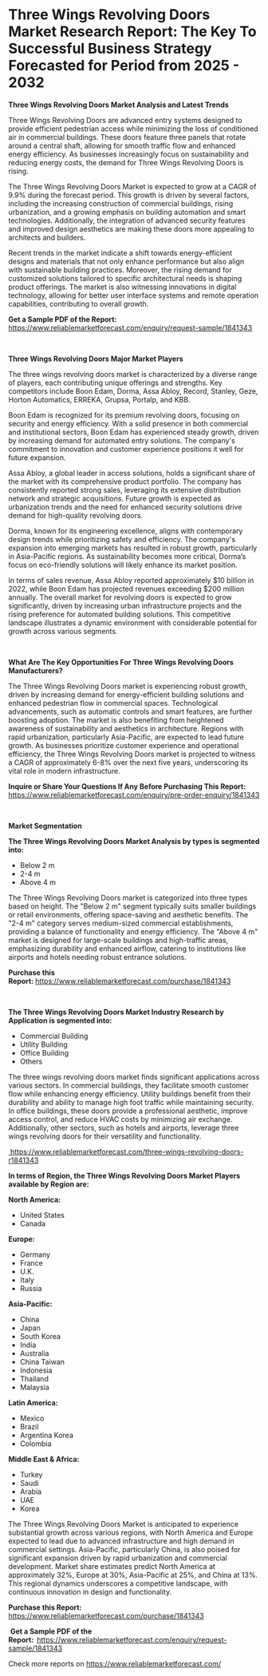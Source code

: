 <p><h1>Three Wings Revolving Doors Market Research Report: The Key To Successful Business Strategy Forecasted for Period from 2025 - 2032</h1></p><p><strong>Three Wings Revolving Doors Market Analysis and Latest Trends</strong></p>
<p><p>Three Wings Revolving Doors are advanced entry systems designed to provide efficient pedestrian access while minimizing the loss of conditioned air in commercial buildings. These doors feature three panels that rotate around a central shaft, allowing for smooth traffic flow and enhanced energy efficiency. As businesses increasingly focus on sustainability and reducing energy costs, the demand for Three Wings Revolving Doors is rising.</p><p>The Three Wings Revolving Doors Market is expected to grow at a CAGR of 9.9% during the forecast period. This growth is driven by several factors, including the increasing construction of commercial buildings, rising urbanization, and a growing emphasis on building automation and smart technologies. Additionally, the integration of advanced security features and improved design aesthetics are making these doors more appealing to architects and builders.</p><p>Recent trends in the market indicate a shift towards energy-efficient designs and materials that not only enhance performance but also align with sustainable building practices. Moreover, the rising demand for customized solutions tailored to specific architectural needs is shaping product offerings. The market is also witnessing innovations in digital technology, allowing for better user interface systems and remote operation capabilities, contributing to overall growth.</p></p>
<p><strong>Get a Sample PDF of the Report:&nbsp;</strong> <a href="https://www.reliablemarketforecast.com/enquiry/request-sample/1841343?utm_campaign=3225&utm_medium=2&utm_source=Github&utm_content=ia&utm_term=12042025&utm_id=three-wings-revolving-doors">https://www.reliablemarketforecast.com/enquiry/request-sample/1841343</a></p>
<p>&nbsp;</p>
<p><strong>Three Wings Revolving Doors Major Market Players</strong></p>
<p><p>The three wings revolving doors market is characterized by a diverse range of players, each contributing unique offerings and strengths. Key competitors include Boon Edam, Dorma, Assa Abloy, Record, Stanley, Geze, Horton Automatics, ERREKA, Grupsa, Portalp, and KBB.</p><p>Boon Edam is recognized for its premium revolving doors, focusing on security and energy efficiency. With a solid presence in both commercial and institutional sectors, Boon Edam has experienced steady growth, driven by increasing demand for automated entry solutions. The company's commitment to innovation and customer experience positions it well for future expansion.</p><p>Assa Abloy, a global leader in access solutions, holds a significant share of the market with its comprehensive product portfolio. The company has consistently reported strong sales, leveraging its extensive distribution network and strategic acquisitions. Future growth is expected as urbanization trends and the need for enhanced security solutions drive demand for high-quality revolving doors.</p><p>Dorma, known for its engineering excellence, aligns with contemporary design trends while prioritizing safety and efficiency. The company's expansion into emerging markets has resulted in robust growth, particularly in Asia-Pacific regions. As sustainability becomes more critical, Dorma’s focus on eco-friendly solutions will likely enhance its market position.</p><p>In terms of sales revenue, Assa Abloy reported approximately $10 billion in 2022, while Boon Edam has projected revenues exceeding $200 million annually. The overall market for revolving doors is expected to grow significantly, driven by increasing urban infrastructure projects and the rising preference for automated building solutions. This competitive landscape illustrates a dynamic environment with considerable potential for growth across various segments.</p></p>
<p>&nbsp;</p>
<p><strong>What Are The Key Opportunities For Three Wings Revolving Doors Manufacturers?</strong></p>
<p><p>The Three Wings Revolving Doors market is experiencing robust growth, driven by increasing demand for energy-efficient building solutions and enhanced pedestrian flow in commercial spaces. Technological advancements, such as automatic controls and smart features, are further boosting adoption. The market is also benefiting from heightened awareness of sustainability and aesthetics in architecture. Regions with rapid urbanization, particularly Asia-Pacific, are expected to lead future growth. As businesses prioritize customer experience and operational efficiency, the Three Wings Revolving Doors market is projected to witness a CAGR of approximately 6-8% over the next five years, underscoring its vital role in modern infrastructure.</p></p>
<p><strong>Inquire or Share Your Questions If Any Before Purchasing This Report:</strong> <a href="https://www.reliablemarketforecast.com/enquiry/pre-order-enquiry/1841343?utm_campaign=3225&utm_medium=2&utm_source=Github&utm_content=ia&utm_term=12042025&utm_id=three-wings-revolving-doors">https://www.reliablemarketforecast.com/enquiry/pre-order-enquiry/1841343</a></p>
<p>&nbsp;</p>
<p><strong>Market Segmentation</strong></p>
<p><strong>The Three Wings Revolving Doors Market Analysis by types is segmented into:</strong></p>
<p><ul><li>Below 2 m</li><li>2-4 m</li><li>Above 4 m</li></ul></p>
<p><p>The Three Wings Revolving Doors market is categorized into three types based on height. The "Below 2 m" segment typically suits smaller buildings or retail environments, offering space-saving and aesthetic benefits. The "2-4 m" category serves medium-sized commercial establishments, providing a balance of functionality and energy efficiency. The "Above 4 m" market is designed for large-scale buildings and high-traffic areas, emphasizing durability and enhanced airflow, catering to institutions like airports and hotels needing robust entrance solutions.</p></p>
<p><strong>Purchase this Report:&nbsp;</strong><a href="https://www.reliablemarketforecast.com/purchase/1841343?utm_campaign=3225&utm_medium=2&utm_source=Github&utm_content=ia&utm_term=12042025&utm_id=three-wings-revolving-doors">https://www.reliablemarketforecast.com/purchase/1841343</a></p>
<p>&nbsp;</p>
<p><strong>The Three Wings Revolving Doors Market Industry Research by Application is segmented into:</strong></p>
<p><ul><li>Commercial Building</li><li>Utility Building</li><li>Office Building</li><li>Others</li></ul></p>
<p><p>The three wings revolving doors market finds significant applications across various sectors. In commercial buildings, they facilitate smooth customer flow while enhancing energy efficiency. Utility buildings benefit from their durability and ability to manage high foot traffic while maintaining security. In office buildings, these doors provide a professional aesthetic, improve access control, and reduce HVAC costs by minimizing air exchange. Additionally, other sectors, such as hotels and airports, leverage three wings revolving doors for their versatility and functionality.</p></p>
<p><a href="https://www.reliablemarketforecast.com/three-wings-revolving-doors-r1841343?utm_campaign=3225&utm_medium=2&utm_source=Github&utm_content=ia&utm_term=12042025&utm_id=three-wings-revolving-doors">&nbsp;https://www.reliablemarketforecast.com/three-wings-revolving-doors-r1841343</a></p>
<p><strong>In terms of Region, the Three Wings Revolving Doors Market Players available by Region are:</strong></p>
<p>
    <p> <strong> North America: </strong>
        <ul>
            <li>United States</li>
            <li>Canada</li>
        </ul>
        </p> 
    <p> <strong> Europe: </strong>
        <ul>
            <li>Germany</li>
            <li>France</li>
            <li>U.K.</li>
            <li>Italy</li>
            <li>Russia</li>
        </ul>
        </p> 
    <p> <strong> Asia-Pacific: </strong>
        <ul>
            <li>China</li>
            <li>Japan</li>
            <li>South Korea</li>
            <li>India</li>
            <li>Australia</li>
            <li>China Taiwan</li>
            <li>Indonesia</li>
            <li>Thailand</li>
            <li>Malaysia</li>
        </ul>
        </p> 
    <p> <strong> Latin America: </strong>
        <ul>
            <li>Mexico</li>
            <li>Brazil</li>
            <li>Argentina Korea</li>
            <li>Colombia</li>
        </ul>
        </p> 
    <p> <strong> Middle East & Africa: </strong>
        <ul>
            <li>Turkey</li>
            <li>Saudi</li>
            <li>Arabia</li>
            <li>UAE</li>
            <li>Korea</li>
        </ul>
    </p>
    </p>
<p><p>The Three Wings Revolving Doors Market is anticipated to experience substantial growth across various regions, with North America and Europe expected to lead due to advanced infrastructure and high demand in commercial settings. Asia-Pacific, particularly China, is also poised for significant expansion driven by rapid urbanization and commercial development. Market share estimates predict North America at approximately 32%, Europe at 30%, Asia-Pacific at 25%, and China at 13%. This regional dynamics underscores a competitive landscape, with continuous innovation in design and functionality.</p></p>
<p><strong>Purchase this Report: </strong><a href="https://www.reliablemarketforecast.com/purchase/1841343?utm_campaign=3225&utm_medium=2&utm_source=Github&utm_content=ia&utm_term=12042025&utm_id=three-wings-revolving-doors">https://www.reliablemarketforecast.com/purchase/1841343</a></p>
<p>&nbsp;<strong>Get a Sample PDF of the Report:&nbsp;&nbsp;</strong><a href="https://www.reliablemarketforecast.com/enquiry/request-sample/1841343?utm_campaign=3225&utm_medium=2&utm_source=Github&utm_content=ia&utm_term=12042025&utm_id=three-wings-revolving-doors">https://www.reliablemarketforecast.com/enquiry/request-sample/1841343</a></p>
<p><strong></strong></p>
<p>Check more reports on <a href="https://www.reliablemarketforecast.com/?utm_campaign=3225&utm_medium=2&utm_source=Github&utm_content=ia&utm_term=12042025&utm_id=three-wings-revolving-doors">https://www.reliablemarketforecast.com/</a></p>